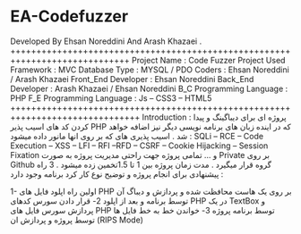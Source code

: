 # EA-Codefuzzer
Developed By Ehsan Noreddini And Arash Khazaei .
+++++++++++++++++++++++++++++++++++++++++++++++++++++++++++++++++++++++++++++
Project Name : Code Fuzzer 
Project Used Framework : MVC
Database Type : MYSQL / PDO
Coders : Ehsan Noreddini / Arash Khazaei
Front_End Developer : Ehsan Noreddini 
Back_End Developer : Arash Khazaei / Ehsan Noreddini
B_C Programming Language : PHP 
F_E Programming Language : Js – CSS3 – HTML5
+++++++++++++++++++++++++++++++++++++++++++++++++++++++++++++++++++++++++++++++
Introduction : 
پروژه ای برای دیباگینگ و پیدا کردن کد های اسیب پذیر PHP که در اینده زبان های برنامه نویسی دیگر نیز اضافه خواهد شد .
اسیب پذیری های که بر روی انها مانور داده میشود : SQLi – RCE – Code Execution – XSS – LFI – RFI –RFD – CSRF – Cookie Hijacking – Session Fixation  و ...
تمامی پروژه جهت راحتی مدیریت پروژه به صورت Private  بر روی Github  گروه قرار میگیرد .
مدت زمان پروژه بین 1 تا 1.5تخمین زده میشود .
3 راه پیشنهادی برای انجام پروژه و توضیح نوع کار کرد برنامه وجود دارد :

1-	اولین راه اپلود فایل های PHP  بر روی یک هاست محافظت شده و پردازش و دیباگ آن توسط برنامه و بعد از اپلود 
2-	قرار دادن سورس کدهای PHP  در یک TextBox و پردازش سورس فایل های PHP  توسط برنامه پروژه
3-	خواندن خط به خط فایل ها توسط پروژه و پردازش ان (RIPS Mode)
